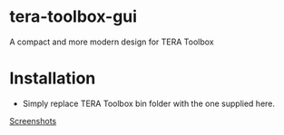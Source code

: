 # tera-toolbox-gui
A compact and more modern design for TERA Toolbox

# Installation
- Simply replace TERA Toolbox bin folder with the one supplied here.

[Screenshots](https://imgur.com/a/6ETXYaI)
